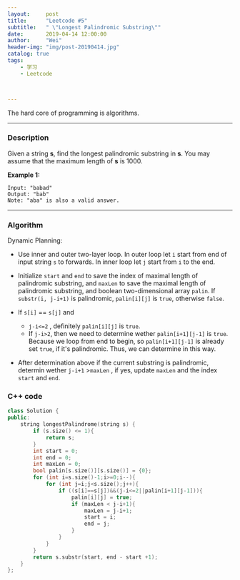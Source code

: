 ```yaml
---
layout:     post
title:      "Leetcode #5"
subtitle:   " \"Longest Palindromic Substring\""
date:       2019-04-14 12:00:00
author:     "Wei"
header-img: "img/post-20190414.jpg"
catalog: true
tags:
    - 学习
    - Leetcode



---
```


The hard core of programming is algorithms.

---

### Description

Given a string **s**, find the longest palindromic substring in **s**. You may assume that the maximum length of **s** is 1000.

**Example 1:**

```
Input: "babad"
Output: "bab"
Note: "aba" is also a valid answer.
```

---

### Algorithm

Dynamic Planning:

- Use inner and outer two-layer loop. In outer loop let `i` start from end of input string `s` to forwards. In inner loop let `j` start from `i` to the end.
- Initialize `start` and `end` to save the index of maximal length of palindromic substring, and `maxLen` to save the maximal length of palindromic substring, and boolean two-dimensional array `palin`. If `substr(i, j-i+1)` is palindromic, `palin[i][j]` is `true`, otherwise `false`.
- If `s[i]` == `s[j]`  and 
  - `j-i<=2` , definitely `palin[i][j]` is `true`.
  - If `j-i>2`, then we need to determine wether `palin[i+1][j-1]` is `true`. Because we loop from end to begin, so `palin[i+1][j-1]` is already set `true`, if it's palindromic. Thus, we can determine in this way.

- After determination above if the current substring is palindromic, determin wether `j-i+1` >`maxLen` , if yes, update `maxLen` and the index `start` and `end`.

### C++ code

```c++
class Solution {
public:
    string longestPalindrome(string s) {
        if (s.size() <= 1){
            return s;
        }
        int start = 0;
        int end = 0;
        int maxLen = 0;
        bool palin[s.size()][s.size()] = {0};
        for (int i=s.size()-1;i>=0;i--){
            for (int j=i;j<s.size();j++){
                if ((s[i]==s[j])&&(j-i<=2||palin[i+1][j-1])){
                    palin[i][j] = true;
                    if (maxLen < j-i+1){
                        maxLen = j-i+1;
                        start = i;
                        end = j;
                    }
                }
            }
        }
        return s.substr(start, end - start +1);
    }
};
```

